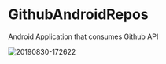# GithubAndroidRepos
Android Application that consumes Github API



![20190830-172622](https://user-images.githubusercontent.com/36895007/64036974-65f4b600-cb4c-11e9-9093-a55487774f8a.png)
